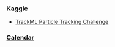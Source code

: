 
### Kaggle
- [TrackML Particle Tracking Challenge](https://docs.google.com/spreadsheets/d/1ischdB7RWHext4vnQ1_W4k9d3yghmPOKX4RCN0rux4Y/edit#gid=0)

### [Calendar](https://docs.google.com/spreadsheets/d/1UXC9UurySWxJFwgksDyr_ZBPk6Cci7DhR3CzwiRGJXM/edit#gid=0)
